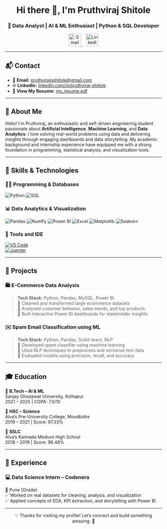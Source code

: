 <h1 align="center">Hi there 👋, I'm Pruthviraj Shitole</h1>
<h3 align="center">🚀 Data Analyst | AI & ML Enthusiast | Python & SQL Developer</h3>

<p align="center">
  <a href="mailto:pruthvirajgshitole@gmail.com" target="_blank">
    <img height="40" src="https://img.icons8.com/color/48/gmail-new.png" alt="Gmail"/>
  </a>
  &nbsp;&nbsp;
  <a href="https://www.linkedin.com/in/pruthviraj-shitole" target="_blank">
    <img height="40" src="https://img.icons8.com/color/48/linkedin.png" alt="LinkedIn"/>
  </a>
</p>

---

## 📬 Contact

- 📧 **Email:** pruthvirajgshitole@gmail.com  
- 🌐 **LinkedIn:** [linkedin.com/in/pruthviraj-shitole](https://www.linkedin.com/in/pruthviraj-shitole)
- 📄 **View My Resume:** [my_resume.pdf](./my_resume.pdf)


---

## 👋 About Me

Hello! I'm Pruthviraj, an enthusiastic and self-driven engineering student passionate about **Artificial Intelligence**, **Machine Learning**, and **Data Analytics**. I love solving real-world problems using data and delivering insights through engaging dashboards and data storytelling. My academic background and internship experience have equipped me with a strong foundation in programming, statistical analysis, and visualization tools.


---

## 🚀 Skills & Technologies

### 👨‍💻 Programming & Databases
![Python](https://img.shields.io/badge/Python-3776AB?style=for-the-badge&logo=python&logoColor=white)
![SQL](https://img.shields.io/badge/SQL-4479A1?style=for-the-badge&logo=mysql&logoColor=white)

### 📊 Data Analytics & Visualization
![Pandas](https://img.shields.io/badge/Pandas-150458?style=for-the-badge&logo=pandas&logoColor=white)
![NumPy](https://img.shields.io/badge/NumPy-013243?style=for-the-badge&logo=numpy&logoColor=white)
![Power BI](https://img.shields.io/badge/Power%20BI-F2C811?style=for-the-badge&logo=powerbi&logoColor=black)
![Excel](https://img.shields.io/badge/Microsoft%20Excel-217346?style=for-the-badge&logo=microsoft-excel&logoColor=white)
![Matplotlib](https://img.shields.io/badge/Matplotlib-20232A?style=for-the-badge&logo=plotly&logoColor=white)
![Seaborn](https://img.shields.io/badge/Seaborn-2C2D72?style=for-the-badge)

### 🧠 Tools and IDE

[![VS Code](https://img.shields.io/badge/VS%20Code-007ACC?style=for-the-badge&logo=visual-studio-code&logoColor=white)](https://code.visualstudio.com/)  
[![Jupyter](https://img.shields.io/badge/Jupyter-F37626?style=for-the-badge&logo=jupyter&logoColor=white)](https://jupyter.org/)

---

## 📂 Projects

### 🛍️ E-Commerce Data Analysis  
> **Tech Stack:** Python, Pandas, MySQL, Power BI  
🔹 Cleaned and transformed large ecommerce datasets  
🔹 Analyzed customer behavior, sales trends, and top products  
🔹 Built interactive Power BI dashboards for stakeholder insights

### ✉️ Spam Email Classification using ML  
> **Tech Stack:** Python, Pandas, Scikit-learn, NLP  
🔸 Developed spam classifier using machine learning  
🔸 Used NLP techniques to preprocess and vectorize text data  
🔸 Evaluated models using precision, recall, and accuracy

---

## 🎓 Education

📘 **B.Tech – AI & ML**  
Sanjay Ghodawat University, Kolhapur  
2021 – 2025 | CGPA: 7.0/10

📗 **HSC – Science**  
Alva’s Pre-University College, Moodbidre  
2019 – 2021 | Score: 97.33%

📕 **SSLC**  
Alva’s Kannada Medium High School  
2018 – 2019 | Score: 96.48%

---

## 💼 Experience

### 💻 Data Science Intern – Codenera  
📍 Pune (Onsite)  
✅ Worked on real datasets for cleaning, analysis, and visualization  
✅ Applied concepts of EDA, KPI extraction, and storytelling with Power BI  

---



<p align="center">✨ Thanks for visiting my profile! Let’s connect and build something amazing. 🚀</p>
